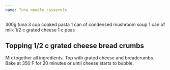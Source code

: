 ```yaml
---
name: Tuna noodle casserole
---
```

300g tuna
3 cup cooked pasta
1 can of condensed mushroom soup
1 can of milk
1/2 c grated cheese
1 c peas

Topping
1/2 c grated cheese
bread crumbs
---
Mix together all ingredients.  Top with grated cheese and breadcrumbs.  Bake at 350 F for 20 minutes or until cheese starts to bubble.

